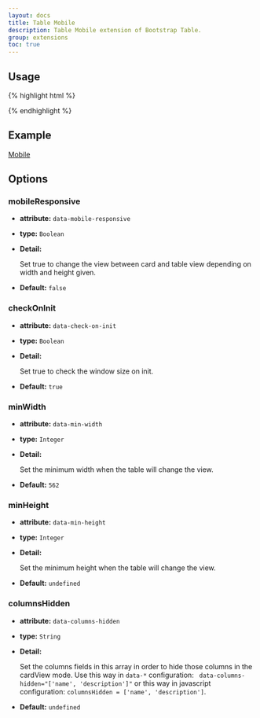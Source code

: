 ```yaml
---
layout: docs
title: Table Mobile
description: Table Mobile extension of Bootstrap Table.
group: extensions
toc: true
---
```


## Usage

{% highlight html %}
<script src="extensions/mobile/bootstrap-table-mobile.js"></script>
{% endhighlight %}

## Example

[Mobile](https://examples.bootstrap-table.com/#extensions/mobile.html)

## Options

### mobileResponsive

- **attribute:** `data-mobile-responsive`

- **type:** `Boolean`

- **Detail:**

   Set true to change the view between card and table view depending on width and height given.

- **Default:** `false`

### checkOnInit

- **attribute:** `data-check-on-init`

- **type:** `Boolean`

- **Detail:**

   Set true to check the window size on init.

- **Default:** `true`

### minWidth

- **attribute:** `data-min-width`

- **type:** `Integer`

- **Detail:**

   Set the minimum width when the table will change the view.

- **Default:** `562`

### minHeight

- **attribute:** `data-min-height`

- **type:** `Integer`

- **Detail:**

   Set the minimum height when the table will change the view.

- **Default:** `undefined`

### columnsHidden

- **attribute:** `data-columns-hidden`

- **type:** `String`

- **Detail:**

   Set the columns fields in this array in order to hide those columns in the cardView mode. Use this way in `data-*` configuration: ` data-columns-hidden="['name', 'description']"` or this way in javascript configuration: `columnsHidden = ['name', 'description']`.

- **Default:** `undefined`
